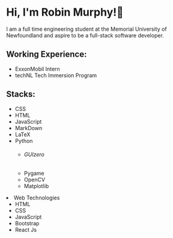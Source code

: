 # Hi, I'm Robin Murphy!👋

I am a full time engineering student at the Memorial University of Newfoundland and aspire to be a full-stack software developer.

 ## Working Experience:

- ExxonMobil Intern
- techNL Tech Immersion Program

## Stacks:

- CSS
- HTML
- JavaScript
- MarkDown
- LaTeX
- Python
   - <h6>GUIzero</h6>
   - Pygame
   - OpenCV
   - Matplotlib

<li>Web Technologies
  <ul>
    <li>HTML</li>
    <li>CSS</li>
    <li>JavaScript</li>
    <li>Bootstrap</li>
    <li>React Js</li>
  </ul>
</li>
